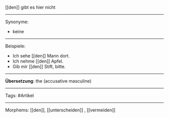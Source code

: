 [[den]] gibt es hier nicht 

---

Synonyme:
- keine

---

Beispiele:

- Ich sehe [[den]] Mann dort.
- Ich nehme [[den]] Apfel.
- Gib mir [[den]] Stift, bitte.

---
**Übersetzung**: the (accusative masculine)

---

Tags:
#Artikel

---

Morphems:
[[den]], [[unterscheiden]]
, [[vermeiden]]